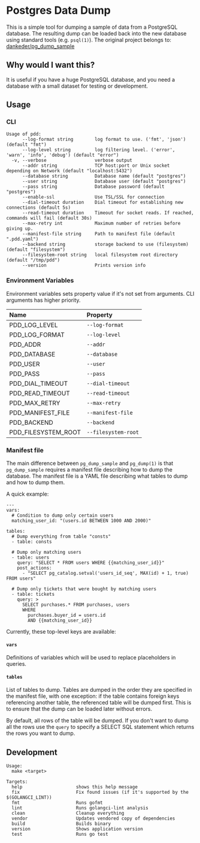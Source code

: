 # Postgres Data Dump

This is a simple tool for dumping a sample of data from a PostgreSQL database.
The resulting dump can be loaded back into the new database using standard tools
(e.g. `psql(1)`). The original project belongs to: [dankeder/pg_dump_sample](https://github.com/dankeder/pg_dump_sample)

## Why would I want this?

It is useful if you have a huge PostgreSQL database, and you need a
database with a small dataset for testing or development.

## Usage

### CLI

```
Usage of pdd:
      --log-format string        log format to use. ('fmt', 'json') (default "fmt")
      --log-level string         log filtering level. ('error', 'warn', 'info', 'debug') (default "error")
  -v, --verbose                  verbose output
      --addr string              TCP host:port or Unix socket depending on Network (default "localhost:5432")
      --database string          Database name (default "postgres")
      --user string              Database user (default "postgres")
      --pass string              Database password (default "postgres")
      --enable-ssl               Use TSL/SSL for connection                      
      --dial-timeout duration    Dial timeout for establishing new connections (default 5s)
      --read-timeout duration    Timeout for socket reads. If reached, commands will fail (default 30s)
      --max-retry int            Maximum number of retries before giving up.
      --manifest-file string     Path to manifest file (default ".pdd.yaml")
      --backend string           storage backend to use (filesystem) (default "filesystem")
      --filesystem-root string   local filesystem root directory (default "/tmp/pdd")
      --version                  Prints version info
```


### Environment Variables

Environment variables sets property value if it's not set from arguments. CLI arguments has higher priority.

| Name | Property |
|:---|:---|
| PDD_LOG_LEVEL | `--log-format` |
| PDD_LOG_FORMAT | `--log-level` |
| PDD_ADDR | `--addr` |
| PDD_DATABASE | `--database` |
| PDD_USER | `--user` |
| PDD_PASS | `--pass` |
| PDD_DIAL_TIMEOUT | `--dial-timeout` |
| PDD_READ_TIMEOUT | `--read-timeout` |
| PDD_MAX_RETRY | `--max-retry` |
| PDD_MANIFEST_FILE | `--manifest-file` |
| PDD_BACKEND | `--backend` |
| PDD_FILESYSTEM_ROOT | `--filesystem-root` |

### Manifest file

The main difference between `pg_dump_sample` and `pg_dump(1)` is that
`pg_dump_sample` requires a manifest file describing how to dump the database.
The manifest file is a YAML file describing what tables to dump and how to dump
them.

A quick example:

    ---
    vars:
      # Condition to dump only certain users
      matching_user_id: "(users.id BETWEEN 1000 AND 2000)"

    tables:
      # Dump everything from table "consts"
      - table: consts

      # Dump only matching users
      - table: users
        query: "SELECT * FROM users WHERE {{matching_user_id}}"
        post_actions:
          - "SELECT pg_catalog.setval('users_id_seq', MAX(id) + 1, true) FROM users"

      # Dump only tickets that were bought by matching users
      - table: tickets
        query: >
          SELECT purchases.* FROM purchases, users
          WHERE
            purchases.buyer_id = users.id
            AND {{matching_user_id}}


Currently, these top-level keys are available:

#### `vars`

Definitions of variables which will be used to replace placeholders in queries.

#### `tables`

List of tables to dump. Tables are dumped in the order they are specified in the
manifest file, with one exception: if the table contains foreign keys
referencing another table, the referenced table will be dumped first. This is to
ensure that the dump can be loaded later without errors.

By default, all rows of the table will be dumped. If you don't want to dump all
the rows use the `query` to specify a SELECT SQL statement which returns the
rows you want to dump.

## Development 

```
Usage:
  make <target>

Targets:
  help                    shows this help message
  fix                     Fix found issues (if it's supported by the $(GOLANGCI_LINT))
  fmt                     Runs gofmt
  lint                    Runs golangci-lint analysis
  clean                   Cleanup everything
  vendor                  Updates vendored copy of dependencies
  build                   Builds binary
  version                 Shows application version
  test                    Runs go test
```
